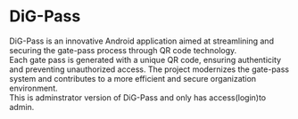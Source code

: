# DiG-Pass
DiG-Pass is an innovative Android application aimed at  streamlining and securing the gate-pass process through QR code technology.<br>
Each gate pass is generated with a unique QR code, ensuring authenticity and preventing unauthorized access. The project modernizes the 
gate-pass system and contributes to a more efficient and secure organization environment.<br>
This is adminstrator version of DiG-Pass and only has access(login)to admin. 
